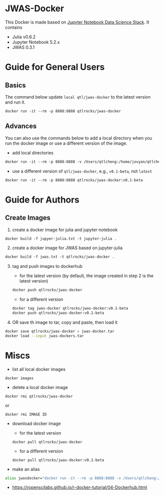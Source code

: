 # JWAS-Docker

This Docker is made based on [Jupyter Notebook Data Science Stack](https://hub.docker.com/r/jupyter/datascience-notebook/). It contains

* Julia v0.6.2
* Jupyter Notebook 5.2.x
* JWAS 0.3.1

# Guide for General Users

## Basics
The command below update `local qtl/jwas-docker` to the latest version and run it.
```
docker run -it --rm -p 8888:8888 qtlrocks/jwas-docker
```

## Advances

You can also use the commands below to add a local directory when you run the docker image or use a different version of the image.

* add local directories    
```dockerfile
docker run -it --rm -p 8888:8888 -v /Users/qtlcheng:/home/jovyan/qtlcheng qtlrocks/jwas-docker
```

* use a different version of `qtl/jwas-docker`, e.g., `v0.1-beta`, not `latest` 
```dockerfile
docker run -it --rm -p 8888:8888 qtlrocks/jwas-docker:v0.1-beta
```
    

# Guide for Authors

## Create Images

1. create a docker image for julia and jupyter notebook
```dockerfile
docker build -f jupyer-julia.txt -t jupyter-julia .
```

2. create a docker image for JWAS based on jupyter-julia
```dockerfile
docker build -f jwas.txt -t qtlrocks/jwas-docker .
```

3. tag and push images to dockerhub

    * for the latest version (by default, the image created in step 2 is the latest version)
    ```dockerfile
    docker push qtlrocks/jwas-docker
    ```
    * for a different version
    ```dockerfile
    docker tag jwas-docker qtlrocks/jwas-docker:v0.1-beta
    docker push qtlrocks/jwas-docker:v0.1-beta
    ```

4. OR save th image to tar, copy and paste, then load it 
```bash
docker save qtlrocks/jwas-docker > jwas-docker.tar
docker load --input jwas-dockers.tar
```

# Miscs

* list all local docker images 

```
docker images
```

* delete a local docker image

```
docker rmi qtlrocks/jwas-docker
```

or

```
docker rmi IMAGE ID 
```

* download docker image

    * for the latest version
    ```
    docker pull qtlrocks/jwas-docker
    ```

   * for a different version
   
    ```
    docker pull qtlrocks/jwas-docker:v0.1-beta
    ```

* make an alias
```bash
alias jwasdocker="docker run -it --rm -p 8888:8888 -v /Users/qtlcheng:/home/jovyan/qtlcheng qtlrocks/jwas-docker"
```

* https://ropenscilabs.github.io/r-docker-tutorial/04-Dockerhub.html
